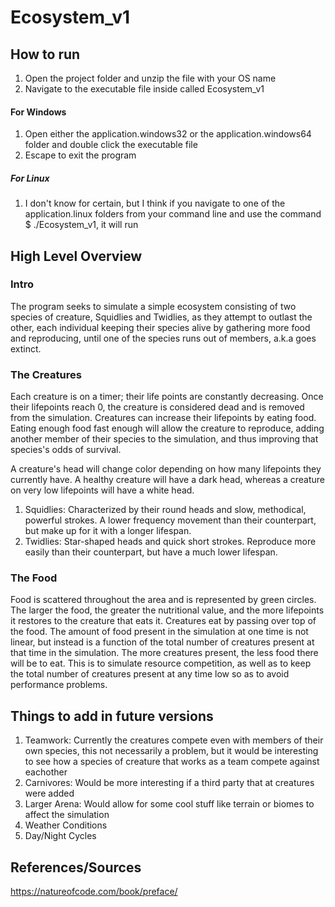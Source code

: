 # Ecosystem_v1

## How to run
1. Open the project folder and unzip the file with your OS name
2. Navigate to the executable file inside called Ecosystem_v1

#### For Windows
1. Open either the application.windows32 or the application.windows64 folder and double click the executable file
2. Escape to exit the program

##### For Linux
1. I don't know for certain, but I think if you navigate to one of the application.linux folders from your command line and use the command $ ./Ecosystem_v1, it will run

## High Level Overview
### Intro
The program seeks to simulate a simple ecosystem consisting of two species of creature, Squidlies and Twidlies, as they attempt to outlast the other, each individual keeping their species alive by gathering more food and reproducing, until one of the species runs out of members, a.k.a goes extinct.

### The Creatures
Each creature is on a timer; their life points are constantly decreasing. Once their lifepoints reach 0, the creature is considered dead and is removed from the simulation. Creatures can increase their lifepoints by eating food. Eating enough food fast enough will allow the creature to reproduce, adding another member of their species to the simulation, and thus improving that species's odds of survival.

A creature's head will change color depending on how many lifepoints they currently have. A healthy creature will have a dark head, whereas a creature on very low lifepoints will have a white head.

1. Squidlies: Characterized by their round heads and slow, methodical, powerful strokes. A lower frequency movement than their counterpart, but make up for it with a longer lifespan.
2. Twidlies: Star-shaped heads and quick short strokes. Reproduce more easily than their counterpart, but have a much lower lifespan.

### The Food
Food is scattered throughout the area and is represented by green circles. The larger the food, the greater the nutritional value, and the more lifepoints it restores to the creature that eats it. Creatures eat by passing over top of the food.
The amount of food present in the simulation at one time is not linear, but instead is a function of the total number of creatures present at that time in the simulation. The more creatures present, the less food there will be to eat. This is to simulate resource competition, as well as to keep the total number of creatures present at any time low so as to avoid performance problems.

## Things to add in future versions
1. Teamwork: Currently the creatures compete even with members of their own species, this not necessarily a problem, but it would be interesting to see how a species of creature that works as a team compete against eachother
2. Carnivores: Would be more interesting if a third party that at creatures were added
3. Larger Arena: Would allow for some cool stuff like terrain or biomes to affect the simulation
4. Weather Conditions
5. Day/Night Cycles

## References/Sources
https://natureofcode.com/book/preface/
